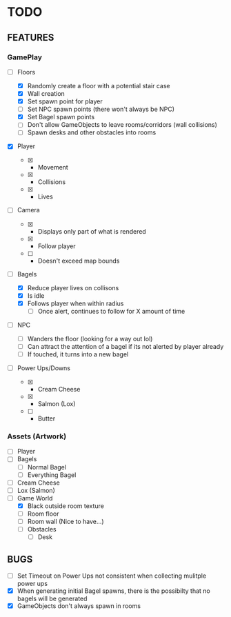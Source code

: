 # TODO

## FEATURES

### GamePlay

- [ ] Floors

  - [x] Randomly create a floor with a potential stair case
  - [x] Wall creation
  - [x] Set spawn point for player
  - [ ] Set NPC spawn points (there won't always be NPC)
  - [x] Set Bagel spawn points
  - [ ] Don't allow GameObjects to leave rooms/corridors (wall collisions)
  - [ ] Spawn desks and other obstacles into rooms

- [x] Player

  - [x] - Movement
  - [x] - Collisions
  - [x] - Lives

- [ ] Camera

  - [x] - Displays only part of what is rendered
  - [x] - Follow player
  - [ ] - Doesn't exceed map bounds

- [ ] Bagels

  - [x] Reduce player lives on collisons
  - [x] Is idle
  - [x] Follows player when within radius
    - [ ] Once alert, continues to follow for X amount of time

- [ ] NPC

  - [ ] Wanders the floor (looking for a way out lol)
  - [ ] Can attract the attention of a bagel if its not alerted by player already
  - [ ] If touched, it turns into a new bagel

- [ ] Power Ups/Downs
  - [x] - Cream Cheese
  - [x] - Salmon (Lox)
  - [ ] - Butter

### Assets (Artwork)

- [ ] Player
- [ ] Bagels
  - [ ] Normal Bagel
  - [ ] Everything Bagel
- [ ] Cream Cheese
- [ ] Lox (Salmon)
- [ ] Game World
  - [x] Black outside room texture
  - [ ] Room floor
  - [ ] Room wall (Nice to have...)
  - [ ] Obstacles
    - [ ] Desk

## BUGS

- [ ] Set Timeout on Power Ups not consistent when collecting mulitple power ups
- [x] When generating initial Bagel spawns, there is the possibilty that no bagels will be generated
- [x] GameObjects don't always spawn in rooms
